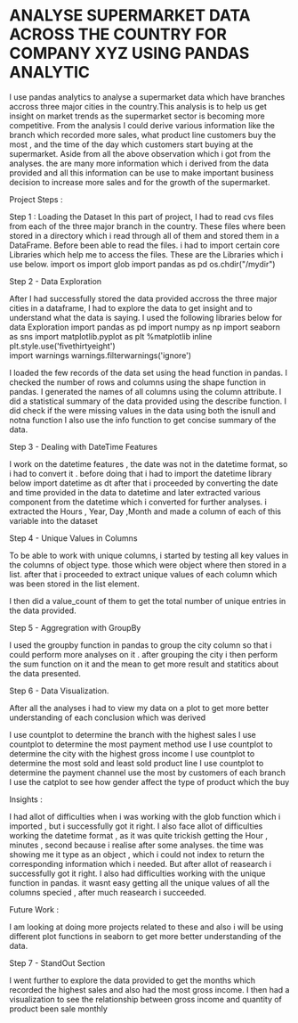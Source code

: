 # ANALYSE SUPERMARKET DATA ACROSS THE COUNTRY FOR COMPANY XYZ USING PANDAS ANALYTIC

  I use pandas analytics to analyse a supermarket data which have branches accross three major cities
  in the country.This analysis is to help us get insight on market trends as the supermarket sector is 
  becoming more competitive. From the analysis I could derive various information like the branch which recorded 
  more sales, what product line customers buy the most ,  and the time of the day which customers start buying
  at the supermarket. Aside from all the above observation which i got from the analyses. the are many more information
  which i derived from the data provided and all this information can be use to make important business decision to increase
  more sales and for the growth of the supermarket. 

Project Steps :

  Step 1 : Loading the Dataset
  In this part of project, I had to read cvs files from each of the three major branch in the country. These files where been
  stored in a directory which i read through all of them and stored them in a DataFrame.  Before been able to read the files. 
  i had to import certain core Libraries which help me to access the files. These are the Libraries which i use below. 
     import os
     import glob
     import pandas as pd
     os.chdir("/mydir")
     
   
  Step 2 - Data Exploration 
  
  After I had successfully stored the data provided accross the three major cities in a dataframe, I had to explore the data to get 
  insight and to understand what the data is saying. I used the following libraries below for data Exploration
     import pandas as pd
     import numpy as np
     import seaborn as sns
     import matplotlib.pyplot as plt
     %matplotlib inline
     plt.style.use('fivethirtyeight')  
     import warnings
     warnings.filterwarnings('ignore')
     
  I loaded the few records of the data set using  the head function in pandas.
  I checked the number of rows and columns using the shape function in pandas.
  I generated the names of all columns using the column attribute.
  I did a statistical summary of the data provided using the describe function.
  I did check if the were missing values in the data using both the isnull and notna function
  I also use the info function to get concise summary of the data.
  
  Step 3 - Dealing with DateTime Features
  
  I work on the datetime features , the date was not in the datetime format, so i had to convert it . 
  before doing that i had to import the datetime library below 
     import datetime as dt
  after that i proceeded by converting the date and time provided in the data to datetime and later 
  extracted various component from the datetime which i converted for further analyses. 
  i extracted the Hours , Year, Day ,Month and made a column of each of this variable into the dataset 
  
  Step 4 - Unique Values in Columns
  
  To be able to work with unique columns, i started by testing all key values in the columns of object type. 
  those which were object where then stored in a list. 
  after that i proceeded to extract unique values of each column which was been stored in the list element. 
  
  I then did a value_count of them to get the total number of unique entries in the data provided. 
  
 
  Step 5 - Aggregration with GroupBy
  
  I used the groupby function in pandas to group the city column so that i could perform more analyses on it . 
  after grouping the city i then perform the sum function on it and the mean to get more result and statitics 
  about the data presented. 
  
  Step 6 - Data Visualization.
  
  After all the analyses  i had to view my data on a plot to get more better understanding of each conclusion which was derived
  
  I use countplot to determine the branch with the highest sales
  I use countplot to determine the most payment method use
  I use countplot to determine the city with the highest gross income 
  I use countplot to determine the most sold and least sold product line 
  I use countplot to determine the payment channel use the most by customers of each branch
  I use the catplot to see how gender affect the type of product which the buy
  
  
  
  
Insights :

  I had allot of difficulties when i was working  with the glob function which i imported , but i successfully got it right.
  I also face allot of difficulties working the datetime format , as it was quite trickish getting the Hour , minutes , second
  because i realise after some analyses. the time was showing me it type as an object , which i could not index to return the 
  corresponding information which i needed. But after allot of reasearch i successfully got it right. 
  I also had difficulties working with the unique function in pandas. it wasnt easy getting all the unique values of all the columns 
  specied , after much reasearch i succeeded.
  
Future Work :
  
  I am looking at doing more projects related to these and also i will be using different plot functions in seaborn
  to get more better understanding of the data. 
  


Step 7 - StandOut Section
  
  I went further to explore the data provided  to get the months which recorded the highest sales and also had
  the most gross income. 
  I then had a visualization to see the relationship between gross income and quantity of product been sale monthly
  

  
  
  
